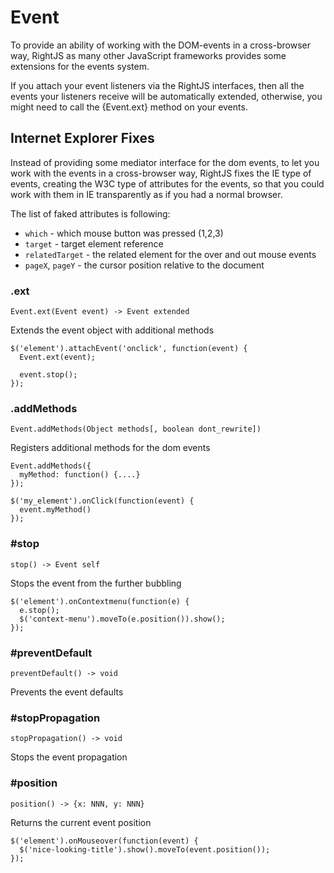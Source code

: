 # Event

To provide an ability of working with the DOM-events in a cross-browser way,
RightJS as many other JavaScript frameworks provides some extensions for the
events system.

If you attach your event listeners via the RightJS interfaces, then all the
events your listeners receive will be automatically extended, otherwise, you
might need to call the {Event.ext} method on your events.

## Internet Explorer Fixes

Instead of providing some mediator interface for the dom events, to let you
work with the events in a cross-browser way, RightJS fixes the IE type of
events, creating the W3C type of attributes for the events, so that you could
work with them in IE transparently as if you had a normal browser.

The list of faked attributes is following:

* `which` - which mouse button was pressed (1,2,3)
* `target` - target element reference
* `relatedTarget` - the related element for the over and out mouse events
* `pageX`, `pageY` - the cursor position relative to the document
 
### .ext

    Event.ext(Event event) -> Event extended

Extends the event object with additional methods
  
    $('element').attachEvent('onclick', function(event) {
      Event.ext(event);
      
      event.stop();
    });


### .addMethods

    Event.addMethods(Object methods[, boolean dont_rewrite])

Registers additional methods for the dom events

    Event.addMethods({
      myMethod: function() {....}
    });
    
    $('my_element').onClick(function(event) {
      event.myMethod()
    });


### #stop

    stop() -> Event self

Stops the event from the further bubbling

    $('element').onContextmenu(function(e) {
      e.stop();
      $('context-menu').moveTo(e.position()).show();
    });


### #preventDefault

    preventDefault() -> void

Prevents the event defaults
  

### #stopPropagation

    stopPropagation() -> void

Stops the event propagation


### #position

    position() -> {x: NNN, y: NNN}

Returns the current event position

    $('element').onMouseover(function(event) {
      $('nice-looking-title').show().moveTo(event.position());
    });


